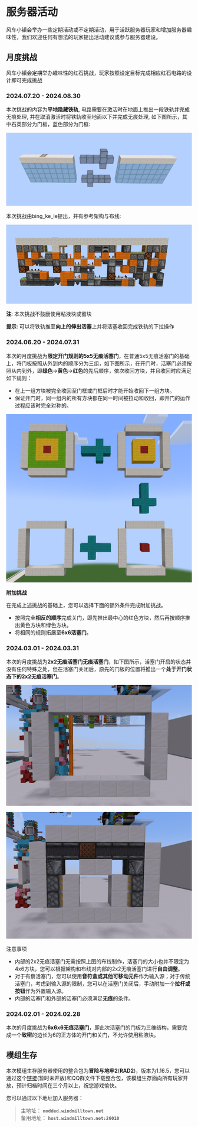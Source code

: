 # 服务器活动

风车小镇会举办一些定期活动或不定期活动，用于活跃服务器玩家和增加服务器趣味性，我们欢迎任何有想法的玩家提出活动建议或参与服务器建设。

## 月度挑战

风车小镇会~~定期~~举办趣味性的红石挑战，玩家按照设定目标完成相应红石电路的设计即可完成挑战

### 2024.07.20 - 2024.08.30

本次挑战的内容为**平地隐藏铁轨**, 电路需要在激活时在地面上推出一段铁轨并完成无痕处理, 并在取消激活时将铁轨收至地面以下并完成无痕处理, 如下图所示，其中石英部分为门板，蓝色部分为门框:

![平地隐藏铁轨](../image/hidden_rail_setup.png "石英部分为门框, 下方蓝色部分为可建筑区域")

本次挑战由bing_ke_le提出，并有参考架构与布线:

![参考架构与布线](../image/reference_layout_and_wiring.png "参考架构与布线，作者：bing_ke_le")

**注**: 本次挑战不鼓励使用粘液块或蜜块

**提示**: 可以将铁轨推至**向上的伸出活塞**上并将活塞收回完成铁轨的下拉操作

### 2024.06.20 - 2024.07.31

本次的月度挑战为**限定开门规则的5x5无痕活塞门**，在普通5x5无痕活塞门的基础上，将门板按照从外到内的顺序分为三组，如下图所示，在开门时，活塞门必须按照从内到外，即**绿色**->**黄色**->**红色**的先后顺序，依次收回方块，并且收回时应满足如下规则：
- 在上一组方块被完全收回至门框或门框后时才能开始收回下一组方块。
- 保证开门时，同一组内的所有方块都在同一时间被拉动和收回，即开门的运作过程应该时完全对称的。

![开门过程](../image/5x5_seamless_door_with_restricted_open_sequence.png "开门过程")

**附加挑战**

在完成上述挑战的基础上，您可以选择下面的额外条件完成附加挑战。
* 按照完全**相反的顺序**完成关门，即先推出最中心的红色方块，然后再按顺序推出黄色方块和绿色方块。
* 将相同的规则拓展至**6x6活塞门**。

### 2024.03.01 - 2024.03.31

本次的月度挑战为**2x2无痕活塞门无痕活塞门**，如下图所示，活塞门开启的状态并没有任何特殊之处，但在活塞门关闭后，原先的门板的位置将推出一个**处于开门状态下的2x2无痕活塞门**。

![开门状态](../image/2x2_door_door_open.png "开门状态")

![开门状态](../image/2x2_door_door_close.png "开门状态")

注意事项

* 内部的2x2无痕活塞门无需按照上图的布线制作，活塞门的大小也并不限定为4x6方块，您可以根据架构和布线对内部的2x2无痕活塞门进行**自由调整**。
* 对于有察活塞门，您可以使用**音符盒或其他可移动元件**作为输入源；对于传统活塞门，考虑到输入源的限制，您可以在活塞门关闭后，手动附加一个**拉杆或按钮**作为外置输入源。
* 内部的活塞门和外部的活塞门必须满足**无痕**的条件。

### 2024.02.01 - 2024.02.28

本次的月度挑战为**6x6x6无痕活塞门**，即此次活塞门的门板为三维结构，需要完成一个**致密**的边长为6的正方体的开门和关门，不允许使用粘液块。

## 模组生存

本次模组生存服务器使用的整合包为**冒险与地牢2**(**RAD2**)，版本为1.16.5，您可以通过这个[链接]()(暂时未开放)和QQ群文件下载整合包，该模组生存面向所有玩家开放，预计归档时间在三个月以上，祝您游戏愉快。

您可以通过以下地址加入服务器：

> 主地址： **`modded.windmilltown.net`**<br/>
> 备用地址： **`host.windmilltown.net:26010`**<br/>
